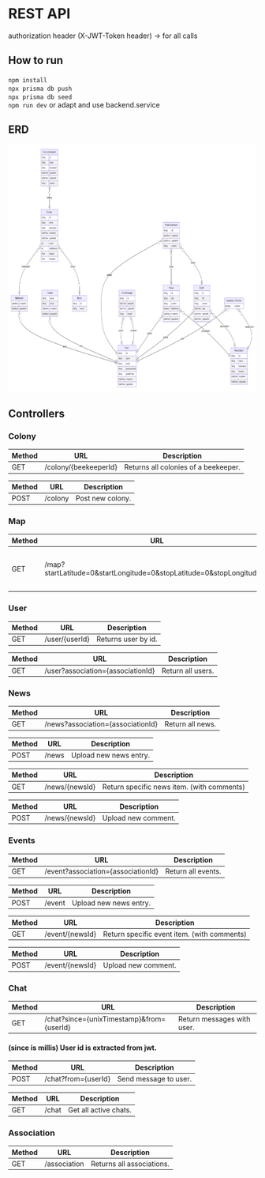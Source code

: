 # REST API

authorization header (X-JWT-Token header) -> for all calls

## How to run

`npm install`  
`npx prisma db push`   
`npx prisma db seed`  
`npm run dev` or adapt and use backend.service

## ERD

<img src="https://raw.githubusercontent.com/TeamBiene/backend/main/.github/workflows/erd.svg" width="100%" height="500">


## Controllers

### Colony

| Method | URL                   | Description                          |
| ------ | --------------------- | ------------------------------------ |
| GET    | /colony/{beekeeperId} | Returns all colonies of a beekeeper. |

| Method | URL     | Description      |
| ------ | ------- | ---------------- |
| POST   | /colony | Post new colony. |

### Map

| Method | URL                                                                  | Description                                    |
| ------ | -------------------------------------------------------------------- | ---------------------------------------------- |
| GET    | /map?startLatitude=0&startLongitude=0&stopLatitude=0&stopLongitude=0 | Returns all colonies in the coordinates range. |

### User

| Method | URL            | Description         |
| ------ | -------------- | ------------------- |
| GET    | /user/{userId} | Returns user by id. |

| Method | URL                               | Description       |
| ------ | --------------------------------- | ----------------- |
| GET    | /user?association={associationId} | Return all users. |

### News

| Method | URL                               | Description      |
| ------ | --------------------------------- | ---------------- |
| GET    | /news?association={associationId} | Return all news. |

| Method | URL   | Description            |
| ------ | ----- | ---------------------- |
| POST   | /news | Upload new news entry. |

| Method | URL            | Description                                |
| ------ | -------------- | ------------------------------------------ |
| GET    | /news/{newsId} | Return specific news item. (with comments) |

| Method | URL            | Description         |
| ------ | -------------- | ------------------- |
| POST   | /news/{newsId} | Upload new comment. |

### Events

| Method | URL                                | Description        |
| ------ | ---------------------------------- | ------------------ |
| GET    | /event?association={associationId} | Return all events. |

| Method | URL    | Description            |
| ------ | ------ | ---------------------- |
| POST   | /event | Upload new news entry. |

| Method | URL             | Description                                 |
| ------ | --------------- | ------------------------------------------- |
| GET    | /event/{newsId} | Return specific event item. (with comments) |

| Method | URL             | Description         |
| ------ | --------------- | ------------------- |
| POST   | /event/{newsId} | Upload new comment. |

### Chat

| Method | URL                                       | Description                |
| ------ | ----------------------------------------- | -------------------------- |
| GET    | /chat?since={unixTimestamp}&from={userId} | Return messages with user. |

#### (since is millis) User id is extracted from jwt.

| Method | URL                 | Description           |
| ------ | ------------------- | --------------------- |
| POST   | /chat?from={userId} | Send message to user. |

| Method | URL   | Description           |
| ------ | ----- | --------------------- |
| GET    | /chat | Get all active chats. |

### Association

| Method | URL          | Description               |
| ------ | ------------ | ------------------------- |
| GET    | /association | Returns all associations. |
